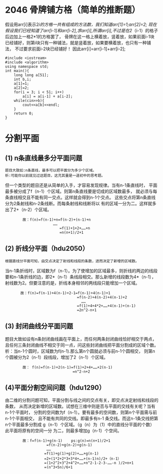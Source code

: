 # 2046 骨牌铺方格（简单的推断题）
假设用arr[i]表示2*i的方格一共有组成的方法数，我们知道arr[1]=1;arr[2]=2;
现在假设我们已经知道了arr[i-1]和arr[i-2],求arr[i],所谓arr[i],不过是在2*（i-1）的格子后边加上一格2*1的方格罢了，
骨牌在这一格上横着放，竖着放，如果前面i-1块已经铺好，则第i块只有一种铺法，就是竖着放，如果要横着放，也只有一种铺法，
不过要求前面i-2块已经铺好！
因此arr[i]=arr[i-1]+arr[i-2];
```
#include <iostream>
#include <algorithm>
using namespace std;
int main(){
	long long a[51];
	int b,i;
	a[1]=1;
	a[2]=2;
	for(i = 3; i < 51; i++)
		a[i] = a[i-1] + a[i-2];
	while(cin>>b){
		cout<<a[b]<<endl;
	}
    return 0;
}
```

# 分割平面
## (1) n条直线最多分平面问题
    题目大致如:n条直线，最多可以把平面分为多少个区域。
    析:可能你以前就见过这题目，这充其量是一道初中的思考题。
但一个类型的题目还是从简单的入手，才容易发现规律。当有n-1条直线时，
平面最多被分成了f（n-1）个区域。则第n条直线要是切成的区域数最多，
就必须与每条直线相交且不能有同一交点。这样就会得到n-1个交点。
这些交点将第n条直线分为2条射线和n-2条线断。而每条射线和线断将以
有的区域一分为二。这样就多出了2+（n-2）个区域。
```
        故：f(n)=f(n-1)+n=f(n-2)+(n-1)+n
                      ……
                         =f(1)+1+2+……+n
                         =n(n+1)/2+1
```
## (2) 折线分平面（hdu2050）
    根据直线分平面可知，由交点决定了射线和线段的条数，进而决定了新增的区域数。
当n-1条折线时，区域数为f（n-1）。为了使增加的区域最多，则折线的两边的线段
要和n-1条折线的边，即2*（n-1）条线段相交。那么新增的线段数为4*（n-1），
射线数为2。但要注意的是，折线本身相邻的两线段只能增加一个区域。
```
       故：f(n)=f(n-1)+4(n-1)+2-1=f(n-1)+4(n-1)+1
                                 =f(n-2)+4(n-2)+4(n-1)+2
                                   ……
                                 =f(1)+4+4*2+……+4(n-1)+(n-1)   
                                 =2n^2-n+1
```
## (3) 封闭曲线分平面问题
题目大致如设有n条封闭曲线画在平面上，而任何两条封闭曲线恰好相交于两点，
且任何三条封闭曲线不相交于同一点，问这些封闭曲线把平面分割成的区域个数。
析：当n-1个圆时，区域数为f(n-1).那么第n个圆就必须与前n-1个圆相交，
则第n个圆被分为2（n-1）段线段，增加了2（n-1）个区域。
```
        故： f(n)=f(n-1)+2(n-1)=f(1)+2+4+……+2(n-1)
                               =n^2-n+2
```
## (4)平面分割空间问题（hdu1290）
由二维的分割问题可知，平面分割与线之间的交点有关，即交点决定射线和线段的条数，
从而决定新增的区域数。试想在三维中则是否与平面的交线有关呢？当有n-1个平面时，
分割的空间数为f（n-1）。要有最多的空间数，则第n个平面需与前n-1个平面相交，
且不能有共同的交线。即最多有n-1 条交线。而这n-1条交线把第n个平面最多分割成
g（n-1）个区域。（g（n）为（1）中的直线分平面的个数）此平面将原有的空间一分
为二，则最多增加g（n-1）个空间。
```
        故：f=f(n-1)+g(n-1)    ps:g(n)=n(n+1)/2+1
                   =f(n-2)+g(n-2)+g(n-1)
                   ……
                  =f(1)+g(1)+g(2)+……+g(n-1)
                  =2+(1*2+2*3+3*4+……+(n-1)n)/2+（n-1）
                  =(1+2^2+3^2+4^2+……+n^2-1-2-3-……-n )/2+n+1
                  =(n^3+5n)/6+1
```
